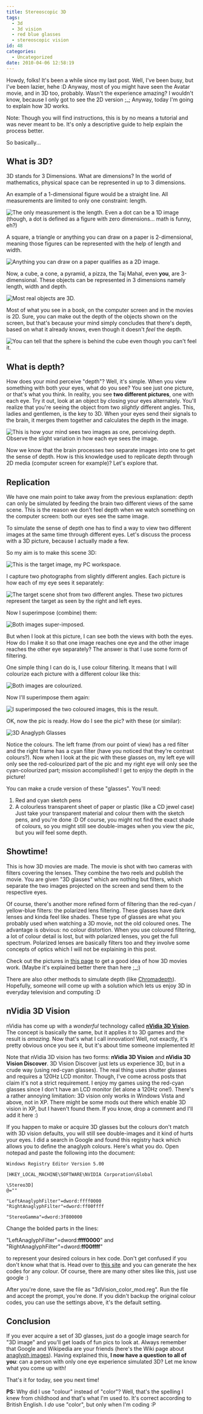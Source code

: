 ```yaml
---
title: Stereoscopic 3D
tags:
  - 3d
  - 3d vision
  - red blue glasses
  - stereoscopic vision
id: 48
categories:
  - Uncategorized
date: 2010-04-06 12:58:19
---
```


Howdy, folks! It's been a while since my last post. Well, I've been busy, but I've been lazier, hehe :D Anyway, most of you might have seen the Avatar movie, and in 3D too, probably. Wasn't the experience amazing? I wouldn't know, because I only got to see the 2D version ;_; Anyway, today I'm going to explain how 3D works.

Note: Though you will find instructions, this is by no means a tutorial and was never meant to be. It's only a descriptive guide to help explain the process better.

So basically...

## What is 3D?

3D stands for 3 Dimensions. What are dimensions? In the world of mathematics, physical space can be represented in up to 3 dimensions.

An example of a 1-dimensional figure would be a straight line. All measurements are limited to only one constraint: length.

![The only measurement is the length. Even a dot can be a 1D image (though, a dot is defined as a figure with zero dimensions... math is funny, eh?)](1D.png)

A square, a triangle or anything you can draw on a paper is 2-dimensional, meaning those figures can be represented with the help of length and width.

![Anything you can draw on a paper qualifies as a 2D image.](2D.png)

Now, a cube, a cone, a pyramid, a pizza, the Taj Mahal, even **you**, are 3-dimensional. These objects can be represented in 3 dimensions namely length, width and depth.

![Most real objects are 3D.](3D.png)

Most of what you see in a book, on the computer screen and in the movies is 2D. Sure, you can make out the depth of the objects shown on the screen, but that's because your mind simply concludes that there's depth, based on what it already knows, even though it doesn't _feel_ the depth.

![You can tell that the sphere is behind the cube even though you can't _feel_ it.](Pseudo-3D.png)

## What is depth?

How does your mind perceive "depth"? Well, it's simple. When you view something with both your eyes, what do you see? You see just one picture, or that's what you think. In reality, you see **two different pictures**, one with each eye. Try it out, look at an object by closing your eyes alternately. You'll realize that you're seeing the object from two _slightly_ different angles. This, ladies and gentlemen, is the key to 3D. When your eyes send their signals to the brain, it merges them together and calculates the depth in the image.

![This is how your mind sees two images as one, perceiving depth. Observe the slight variation in how each eye sees the image.](3DPerception.png)

Now we know that the brain processes two separate images into one to get the sense of depth. How is this knowledge used to replicate depth through 2D media (computer screen for example)? Let's explore that.

## Replication

We have one main point to take away from the previous explanation: depth can only be simulated by feeding the brain two different views of the same scene. This is the reason we don't feel depth when we watch something on the computer screen: both our eyes see the same image.

To simulate the sense of depth one has to find a way to view two different images at the same time through different eyes. Let's discuss the process with a 3D picture, because I actually made a few.

So my aim is to make this scene 3D:

![This is the target image, my PC workspace.](Target.jpg)

I capture two photographs from slightly different angles. Each picture is how each of my eye sees it separately:

![The target scene shot from two different angles. These two pictures represent the target as seen by the right and left eyes.](TargetCompare.png)

Now I superimpose (combine) them:

![Both images super-imposed.](TargetCombined.png)

But when I look at this picture, I can see both the views with both the eyes. How do I make it so that one image reaches one eye and the other image reaches the other eye separately? The answer is that I use some form of filtering.

One simple thing I can do is, I use colour filtering. It means that I will colourize each picture with a different colour like this:

![Both images are colourized.](TargetColourCompare-1.png)

Now I'll superimpose them again:

![I superimposed the two coloured images, this is the result.](3D_Result.jpg)

OK, now the pic is ready. How do I see the pic? with these (or similar):

![3D Anaglyph Glasses](3d-specs.jpg)

Notice the colours. The left frame (from our point of view) has a red filter and the right frame has a cyan filter (have you noticed that they're contrast colours?). Now when I look at the pic with these glasses on, my left eye will only see the red-colourized part of the pic and my right eye will only see the cyan-colourized part; mission accomplished! I get to enjoy the depth in the picture!

You can make a crude version of these "glasses". You'll need:

1.  Red and cyan sketch pens
2.  A colourless transparent sheet of paper or plastic (like a CD jewel case)
Just take your transparent material and colour them with the sketch pens, and you're done :D Of course, you might not find the exact shade of colours, so you might still see double-images when you view the pic, but you _will_ feel some depth.

## Showtime!

This is how 3D movies are made. The movie is shot with two cameras with filters covering the lenses. They combine the two reels and publish the movie. You are given "3D glasses" which are nothing but filters, which separate the two images projected on the screen and send them to the respective eyes.

Of course, there's another more refined form of filtering than the red-cyan / yellow-blue filters: the polarized lens filtering. These glasses have dark lenses and kinda feel like shades. These type of glasses are what you probably used when watching a 3D movie, not the old coloured ones. The advantage is obvious: no colour distortion. When you use coloured filtering, a lot of colour detail is lost, but with polarized lenses, you get the full spectrum. Polarized lenses are basically filters too and they involve some concepts of optics which I will not be explaining in this post.

Check out the pictures in [this page](http://www.3dglassesonline.com/how-do-3d-glasses-work/) to get a good idea of how 3D movies work. (Maybe it's explained better there than here ;_;)

There are also other methods to simulate depth (like [Chromadepth](http://www.chromatek.com/ "ChromaDepth Technology")). Hopefully, someone will come up with a solution which lets us enjoy 3D in everyday television and computing :D

## nVidia 3D Vision

nVidia has come up with a _wonderful_ technology called [**nVidia 3D Vision**](http://www.nvidia.com/object/3D_Vision_Main.html "nVidia 3D Vision"). The concept is basically the same, but it applies it to 3D games and the result is _amazing._ Now that's what I call innovation! Well, not exactly, it's pretty obvious once you see it, but it's about time someone implemented it!

Note that nVidia 3D vision has two forms: **nVidia 3D Vision** and **nVidia 3D Vision Discover**. 3D Vision Discover just lets us experience 3D, but in a crude way (using red-cyan glasses). The real thing uses shutter glasses and requires a 120Hz LCD monitor. Though, I've come across posts that claim it's not a strict requirement. I enjoy my games using the red-cyan glasses since I don't have an LCD monitor (let alone a 120Hz one!). There's a rather annoying limitation: 3D vision only works in Windows Vista and above, not in XP. There might be some mods out there which enable 3D vision in XP, but I haven't found them. If you know, drop a comment and I'll add it here :)

If you happen to make or acquire 3D glasses but the colours don't match with 3D vision defaults, you will still see double-images and it kind of hurts your eyes. I did a search in Google and found this registry hack which allows you to define the anaglyph colours. Here's what you do. Open notepad and paste the following into the document:

```
Windows Registry Editor Version 5.00

[HKEY_LOCAL_MACHINE\SOFTWARE\NVIDIA Corporation\Global

\Stereo3D]
@=""

"LeftAnaglyphFilter"=dword:ffff0000
"RightAnaglyphFilter"=dword:ff00ffff

"StereoGamma"=dword:3f800000
```

Change the bolded parts in the lines:

"LeftAnaglyphFilter"=dword:**ffff0000**" and
"RightAnaglyphFilter"=dword:**ff00ffff**"

to represent your desired colours in hex code. Don't get confused if you don't know what that is. Head over to [this site](http://www.2createawebsite.com/build/hex-colors.html "Hex Color Code Generator") and you can generate the hex codes for any colour. Of course, there are many other sites like this, just use google :)

After you're done, save the file as "3dVision_color_mod.reg". Run the file and accept the prompt, you're done. If you didn't backup the original colour codes, you can use the settings above, it's the default setting.

## Conclusion

If you ever acquire a set of 3D glasses, just do a google image search for "3D image" and you'll get loads of fun pics to look at. Always remember that Google and Wikipedia are your friends (here's the Wiki page about [anaglyph images](http://en.wikipedia.org/wiki/Anaglyph_image "Wiki Page on 3D Images")). Having explained this, **I now have a question to all of you**: can a person with only one eye experience simulated 3D? Let me know what you come up with!

That's it for today, see you next time!

**PS:** Why did I use "colour" instead of "color"? Well, that's the spelling I knew from childhood and that's what I'm used to. It's correct according to British English. I _do_ use "color", but only when I'm coding :P